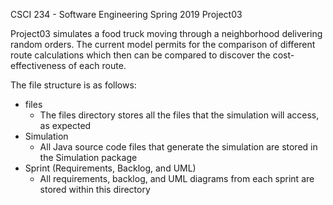 CSCI 234 - Software Engineering
Spring 2019
Project03

Project03 simulates a food truck moving through a neighborhood delivering random orders. The current model permits for the comparison of different route calculations which then can be compared to discover the cost-effectiveness of each route.

The file structure is as follows:
* files
	* The files directory stores all the files that the simulation will access, as expected
* Simulation
	* All Java source code files that generate the simulation are stored in the Simulation package
* Sprint (Requirements, Backlog, and UML)
	* All requirements, backlog, and UML diagrams from each sprint are stored within this directory